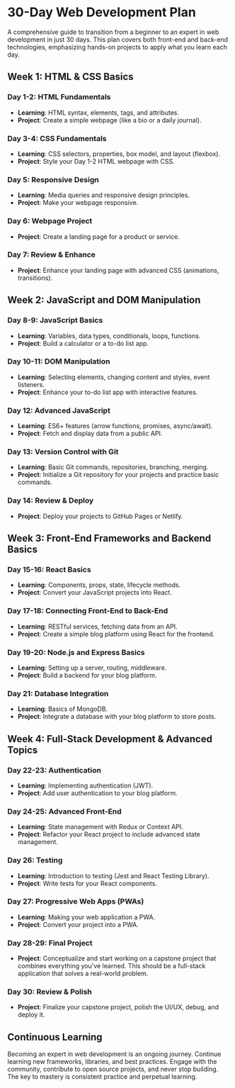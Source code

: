 # 30-Day Web Development Plan

A comprehensive guide to transition from a beginner to an expert in web development in just 30 days. This plan covers both front-end and back-end technologies, emphasizing hands-on projects to apply what you learn each day.

## Week 1: HTML & CSS Basics

### Day 1-2: HTML Fundamentals
- **Learning**: HTML syntax, elements, tags, and attributes.
- **Project**: Create a simple webpage (like a bio or a daily journal).

### Day 3-4: CSS Fundamentals
- **Learning**: CSS selectors, properties, box model, and layout (flexbox).
- **Project**: Style your Day 1-2 HTML webpage with CSS.

### Day 5: Responsive Design
- **Learning**: Media queries and responsive design principles.
- **Project**: Make your webpage responsive.

### Day 6: Webpage Project
- **Project**: Create a landing page for a product or service.

### Day 7: Review & Enhance
- **Project**: Enhance your landing page with advanced CSS (animations, transitions).

## Week 2: JavaScript and DOM Manipulation

### Day 8-9: JavaScript Basics
- **Learning**: Variables, data types, conditionals, loops, functions.
- **Project**: Build a calculator or a to-do list app.

### Day 10-11: DOM Manipulation
- **Learning**: Selecting elements, changing content and styles, event listeners.
- **Project**: Enhance your to-do list app with interactive features.

### Day 12: Advanced JavaScript
- **Learning**: ES6+ features (arrow functions, promises, async/await).
- **Project**: Fetch and display data from a public API.

### Day 13: Version Control with Git
- **Learning**: Basic Git commands, repositories, branching, merging.
- **Project**: Initialize a Git repository for your projects and practice basic commands.

### Day 14: Review & Deploy
- **Project**: Deploy your projects to GitHub Pages or Netlify.

## Week 3: Front-End Frameworks and Backend Basics

### Day 15-16: React Basics
- **Learning**: Components, props, state, lifecycle methods.
- **Project**: Convert your JavaScript projects into React.

### Day 17-18: Connecting Front-End to Back-End
- **Learning**: RESTful services, fetching data from an API.
- **Project**: Create a simple blog platform using React for the frontend.

### Day 19-20: Node.js and Express Basics
- **Learning**: Setting up a server, routing, middleware.
- **Project**: Build a backend for your blog platform.

### Day 21: Database Integration
- **Learning**: Basics of MongoDB.
- **Project**: Integrate a database with your blog platform to store posts.

## Week 4: Full-Stack Development & Advanced Topics

### Day 22-23: Authentication
- **Learning**: Implementing authentication (JWT).
- **Project**: Add user authentication to your blog platform.

### Day 24-25: Advanced Front-End
- **Learning**: State management with Redux or Context API.
- **Project**: Refactor your React project to include advanced state management.

### Day 26: Testing
- **Learning**: Introduction to testing (Jest and React Testing Library).
- **Project**: Write tests for your React components.

### Day 27: Progressive Web Apps (PWAs)
- **Learning**: Making your web application a PWA.
- **Project**: Convert your project into a PWA.

### Day 28-29: Final Project
- **Project**: Conceptualize and start working on a capstone project that combines everything you've learned. This should be a full-stack application that solves a real-world problem.

### Day 30: Review & Polish
- **Project**: Finalize your capstone project, polish the UI/UX, debug, and deploy it.

## Continuous Learning
Becoming an expert in web development is an ongoing journey. Continue learning new frameworks, libraries, and best practices. Engage with the community, contribute to open source projects, and never stop building. The key to mastery is consistent practice and perpetual learning.
